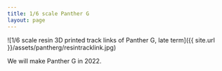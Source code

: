 ```yaml
---
title: 1/6 scale Panther G
layout: page
---
```



![1/6 scale resin 3D printed track links of Panther G, late term]({{ site.url }}/assets/pantherg/resintracklink.jpg)

We will make Panther G in 2022.